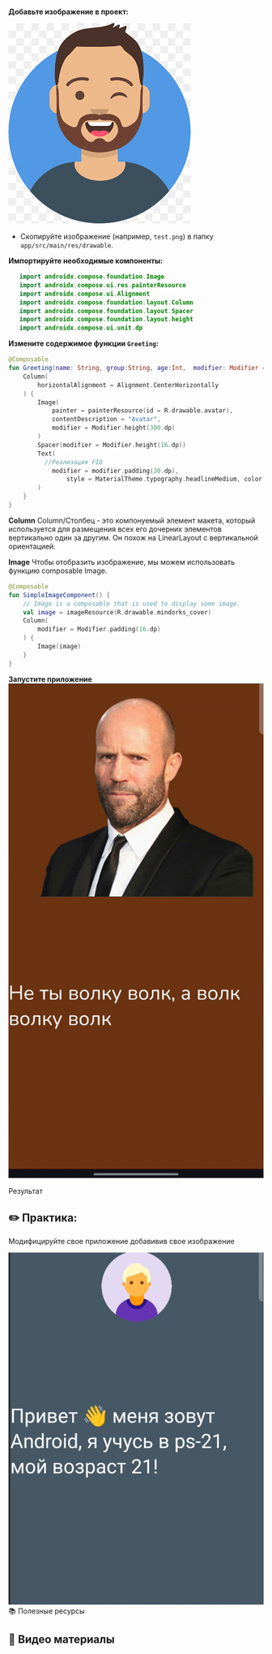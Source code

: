 **Добавьте изображение в проект:**

![alt text](image-42.png)

* Скопируйте изображение (например, `test.png`) в папку `app/src/main/res/drawable`.

**Импортируйте необходимые компоненты:**

````kotlin
   import androidx.compose.foundation.Image
   import androidx.compose.ui.res.painterResource
   import androidx.compose.ui.Alignment
   import androidx.compose.foundation.layout.Column
   import androidx.compose.foundation.layout.Spacer
   import androidx.compose.foundation.layout.height
   import androidx.compose.ui.unit.dp
````

**Измените содержимое функции `Greeting`:**

````kotlin
@Composable
fun Greeting(name: String, group:String, age:Int,  modifier: Modifier = Modifier) {
    Column(
        horizontalAlignment = Alignment.CenterHorizontally
    ) {
        Image(
            painter = painterResource(id = R.drawable.avatar),
            contentDescription = "Avatar",
            modifier = Modifier.height(300.dp)
        )
        Spacer(modifier = Modifier.height(16.dp))
        Text(
          //Реализация FIO
            modifier = modifier.padding(20.dp),
                style = MaterialTheme.typography.headlineMedium, color = White
        )
    }
}
````

**Column** Column/Столбец - это компонуемый элемент макета, который используется для размещения всех его дочерних элементов вертикально один за другим. Он похож на LinearLayout с вертикальной ориентацией.

**Image** Чтобы отобразить изображение, мы можем использовать функцию composable Image.

````kotlin
@Composable
fun SimpleImageComponent() {
    // Image is a composable that is used to display some image.
    val image = imageResource(R.drawable.mindorks_cover)
    Column(
        modifier = Modifier.padding(16.dp)
    ) {
        Image(image)
    }
}
````

**Запустите приложение**
![alt text](image-43.png)

Результат

## ✏️ Практика:

Модифицируйте свое приложение добавивив свое изображение

![alt text](image-44.png)
📚 Полезные ресурсы

## 🎥 Видео материалы
